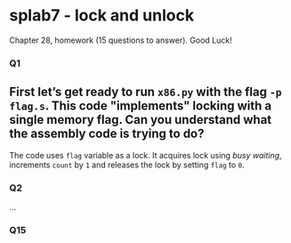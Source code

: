 # splab7 - lock and unlock

Chapter 28, homework (15 questions to answer). Good Luck!

### Q1
First let’s get ready to run `x86.py` with the flag `-p flag.s`. This code "implements" locking with a single memory flag. **Can you understand what the assembly code is trying to do?**  
---
The code uses `flag` variable as a lock. It acquires lock using _busy waiting_, increments `count` by `1` and releases the lock by setting `flag` to `0`.

### Q2

...

### Q15
